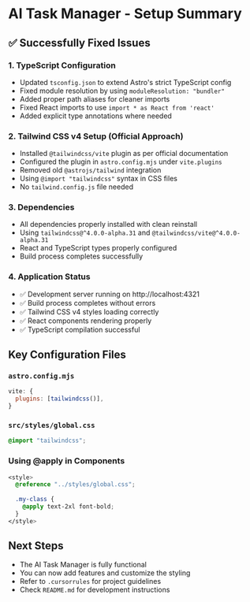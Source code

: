 # AI Task Manager - Setup Summary

## ✅ Successfully Fixed Issues

### 1. TypeScript Configuration
- Updated `tsconfig.json` to extend Astro's strict TypeScript config
- Fixed module resolution by using `moduleResolution: "bundler"`
- Added proper path aliases for cleaner imports
- Fixed React imports to use `import * as React from 'react'`
- Added explicit type annotations where needed

### 2. Tailwind CSS v4 Setup (Official Approach)
- Installed `@tailwindcss/vite` plugin as per official documentation
- Configured the plugin in `astro.config.mjs` under `vite.plugins`
- Removed old `@astrojs/tailwind` integration
- Using `@import "tailwindcss"` syntax in CSS files
- No `tailwind.config.js` file needed

### 3. Dependencies
- All dependencies properly installed with clean reinstall
- Using `tailwindcss@^4.0.0-alpha.31` and `@tailwindcss/vite@^4.0.0-alpha.31`
- React and TypeScript types properly configured
- Build process completes successfully

### 4. Application Status
- ✅ Development server running on http://localhost:4321
- ✅ Build process completes without errors
- ✅ Tailwind CSS v4 styles loading correctly
- ✅ React components rendering properly
- ✅ TypeScript compilation successful

## Key Configuration Files

### `astro.config.mjs`
```javascript
vite: {
  plugins: [tailwindcss()],
}
```

### `src/styles/global.css`
```css
@import "tailwindcss";
```

### Using @apply in Components
```css
<style>
  @reference "../styles/global.css";
  
  .my-class {
    @apply text-2xl font-bold;
  }
</style>
```

## Next Steps
- The AI Task Manager is fully functional
- You can now add features and customize the styling
- Refer to `.cursorrules` for project guidelines
- Check `README.md` for development instructions